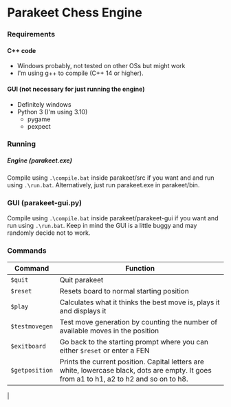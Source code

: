 # Parakeet Chess Engine

### Requirements 
#### C++ code
 - Windows probably, not tested on other OSs but might work
 - I'm using g++ to compile (C++ 14 or higher).

#### GUI (not necessary for just running the engine)
 - Definitely windows
 - Python 3 (I'm using 3.10)
    - pygame
    - pexpect

### Running
##### Engine (parakeet.exe)
Compile using ``.\compile.bat`` inside parakeet/src if you want and and run using ``.\run.bat``. Alternatively, just run parakeet.exe in parakeet/bin.

### GUI (parakeet-gui.py)
Compile using ``.\compile.bat`` inside parakeet/parakeet-gui if you want and run using ``.\run.bat``.
Keep in mind the GUI is a little buggy and may randomly decide not to work.

### Commands
| Command   | Function  |
|-----------|-----------|
| ``$quit``  | Quit parakeet |
| ``$reset`` | Resets board to normal starting position |
| ``$play``  | Calculates what it thinks the best move is, plays it and displays it |
| ``$testmovegen`` | Test move generation by counting the number of available moves in the position |
| ``$exitboard`` | Go back to the starting prompt where you can either ``$reset`` or enter a FEN |
| ``$getposition`` | Prints the current position. Capital letters are white, lowercase black, dots are empty. It goes from a1 to h1, a2 to h2 and so on to h8. |
| 